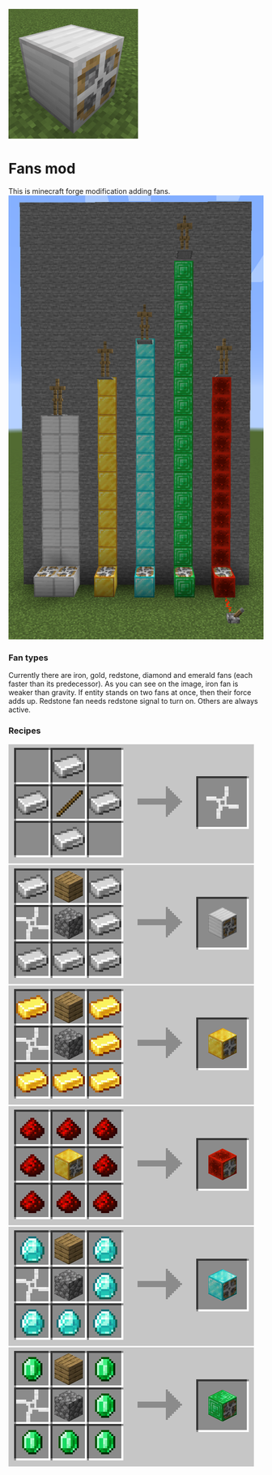 ![Logo image](./screenshots/logo_scaled.png)
# Fans mod
This is minecraft forge modification adding fans.
![Image of all fans](./screenshots/up.png)
### Fan types
Currently there are iron, gold, redstone, diamond and emerald fans (each faster than its predecessor).
As you can see on the image, iron fan is weaker than gravity. If entity stands on two fans at once, then their force adds up.
Redstone fan needs redstone signal to turn on. Others are always active.
### Recipes
![Propeller](./screenshots/crafting_propeller.png)
![Iron fan](./screenshots/crafting_iron.png)
![Gold fan](./screenshots/crafting_gold.png)
![Redstone fan](./screenshots/crafting_redstone.png)
![Diamond fan](./screenshots/crafting_diamond.png)
![Emerald fan](./screenshots/crafting_emerald.png)